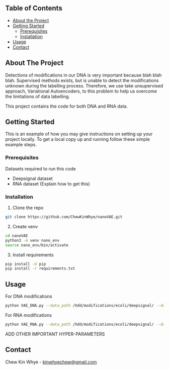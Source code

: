 <!-- TABLE OF CONTENTS -->
## Table of Contents

* [About the Project](#about-the-project)
* [Getting Started](#getting-started)
  * [Prerequisites](#prerequisites)
  * [Installation](#installation)
* [Usage](#usage)
* [Contact](#contact)


<!-- ABOUT THE PROJECT -->
## About The Project

Detections of modifications in our DNA is very important because blah blah blah.
Supervised methods exists, but is unable to detect the modifications unknown during the labelling process.
Therefore, we use take unsupervised approach, Variational Autoencoders, to this problem to help us overcome the limitations of data labelling.

This project contains the code for both DNA and RNA data.

<!-- GETTING STARTED -->
## Getting Started

This is an example of how you may give instructions on setting up your project locally.
To get a local copy up and running follow these simple example steps.

### Prerequisites

Datasets required to run this code
* Deepsignal dataset
* RNA dataset (Explain how to get this)

### Installation

1. Clone the repo
```sh
git clone https://github.com/ChewKinWhye/nanoVAE.git
```
2. Create venv
```sh
cd nanoVAE
python3 -m venv nano_env
source nano_env/bin/activate 
```
3. Install requirements
```sh
pip install -U pip
pip install -r requirements.txt
```

<!-- USAGE EXAMPLES -->
## Usage

For DNA modifications
```sh
python VAE_DNA.py --data_path /hdd/modifications/ecoli/deepsignal/ --data_size 500000 --output_filename VAE_DNA
```

For RNA modifications
```sh
python VAE_RNA.py --data_path /hdd/modifications/ecoli/deepsignal/ --data_size 900000 --output_filename VAE_RNA
```

ADD OTHER IMPORTANT HYPER-PARAMETERS

<!-- CONTACT -->
## Contact

Chew Kin Whye - kinwhyechew@gmail.com

